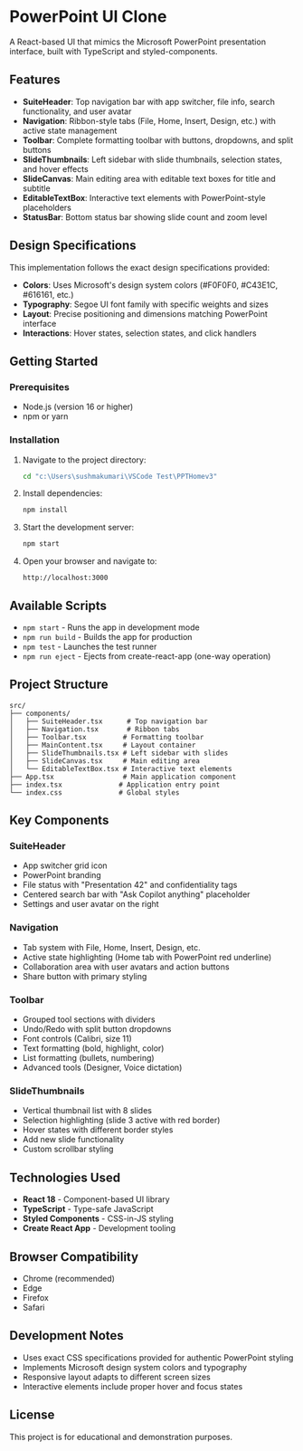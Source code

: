 # PowerPoint UI Clone

A React-based UI that mimics the Microsoft PowerPoint presentation interface, built with TypeScript and styled-components.

## Features

- **SuiteHeader**: Top navigation bar with app switcher, file info, search functionality, and user avatar
- **Navigation**: Ribbon-style tabs (File, Home, Insert, Design, etc.) with active state management
- **Toolbar**: Complete formatting toolbar with buttons, dropdowns, and split buttons
- **SlideThumbnails**: Left sidebar with slide thumbnails, selection states, and hover effects
- **SlideCanvas**: Main editing area with editable text boxes for title and subtitle
- **EditableTextBox**: Interactive text elements with PowerPoint-style placeholders
- **StatusBar**: Bottom status bar showing slide count and zoom level

## Design Specifications

This implementation follows the exact design specifications provided:
- **Colors**: Uses Microsoft's design system colors (#F0F0F0, #C43E1C, #616161, etc.)
- **Typography**: Segoe UI font family with specific weights and sizes
- **Layout**: Precise positioning and dimensions matching PowerPoint interface
- **Interactions**: Hover states, selection states, and click handlers

## Getting Started

### Prerequisites

- Node.js (version 16 or higher)
- npm or yarn

### Installation

1. Navigate to the project directory:
   ```bash
   cd "c:\Users\sushmakumari\VSCode Test\PPTHomev3"
   ```

2. Install dependencies:
   ```bash
   npm install
   ```

3. Start the development server:
   ```bash
   npm start
   ```

4. Open your browser and navigate to:
   ```
   http://localhost:3000
   ```

## Available Scripts

- `npm start` - Runs the app in development mode
- `npm run build` - Builds the app for production
- `npm test` - Launches the test runner
- `npm run eject` - Ejects from create-react-app (one-way operation)

## Project Structure

```
src/
├── components/
│   ├── SuiteHeader.tsx      # Top navigation bar
│   ├── Navigation.tsx       # Ribbon tabs
│   ├── Toolbar.tsx         # Formatting toolbar
│   ├── MainContent.tsx     # Layout container
│   ├── SlideThumbnails.tsx # Left sidebar with slides
│   ├── SlideCanvas.tsx     # Main editing area
│   └── EditableTextBox.tsx # Interactive text elements
├── App.tsx                 # Main application component
├── index.tsx              # Application entry point
└── index.css              # Global styles
```

## Key Components

### SuiteHeader
- App switcher grid icon
- PowerPoint branding
- File status with "Presentation 42" and confidentiality tags
- Centered search bar with "Ask Copilot anything" placeholder
- Settings and user avatar on the right

### Navigation
- Tab system with File, Home, Insert, Design, etc.
- Active state highlighting (Home tab with PowerPoint red underline)
- Collaboration area with user avatars and action buttons
- Share button with primary styling

### Toolbar
- Grouped tool sections with dividers
- Undo/Redo with split button dropdowns
- Font controls (Calibri, size 11)
- Text formatting (bold, highlight, color)
- List formatting (bullets, numbering)
- Advanced tools (Designer, Voice dictation)

### SlideThumbnails
- Vertical thumbnail list with 8 slides
- Selection highlighting (slide 3 active with red border)
- Hover states with different border styles
- Add new slide functionality
- Custom scrollbar styling

## Technologies Used

- **React 18** - Component-based UI library
- **TypeScript** - Type-safe JavaScript
- **Styled Components** - CSS-in-JS styling
- **Create React App** - Development tooling

## Browser Compatibility

- Chrome (recommended)
- Edge
- Firefox
- Safari

## Development Notes

- Uses exact CSS specifications provided for authentic PowerPoint styling
- Implements Microsoft design system colors and typography
- Responsive layout adapts to different screen sizes
- Interactive elements include proper hover and focus states

## License

This project is for educational and demonstration purposes.
